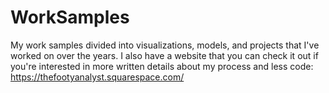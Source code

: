 # WorkSamples
My work samples divided into visualizations, models, and projects that I've worked on over the years. I also have a website that you can check it out if you're interested in more written details about my process and less code: https://thefootyanalyst.squarespace.com/
